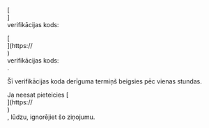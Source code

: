 [<br host>]<br action>verifikācijas kods:<br code>

[<br host>](https://<br host>)<br action>verifikācijas kods:<br code>.

Šī verifikācijas koda derīguma termiņš beigsies pēc vienas stundas.

Ja neesat pieteicies [<br host>](https://<br host>)<br action>, lūdzu, ignorējiet šo ziņojumu.
